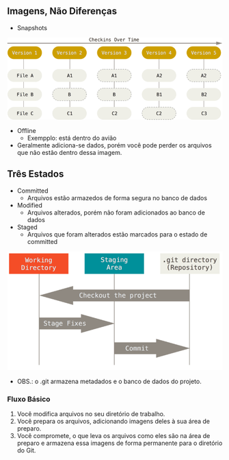 ## Imagens, Não Diferenças
- Snapshots

![snapshots](snapshots.png)
- Offline
  - Exempplo: está dentro do avião
- Geralmente adiciona-se dados, porém você pode perder os arquivos que não estão dentro dessa imagem.

## Três Estados
- Committed
  - Arquivos estão armazedos de forma segura no banco de dados
- Modified
  - Arquivos alterados, porém não foram adicionados ao banco de dados
- Staged
    - Arquivos que foram alterados estão marcados para o estado de committed

![stages](areas.png) 

- OBS.: o .git armazena metadados e o banco de dados do projeto.

### Fluxo Básico
1. Você modifica arquivos no seu diretório de trabalho.
2. Você prepara os arquivos, adicionando imagens deles à sua área de preparo.
3. Você compromete, o que leva os arquivos como eles são na área de preparo e armazena essa imagens de forma permanente para o diretório do Git. 